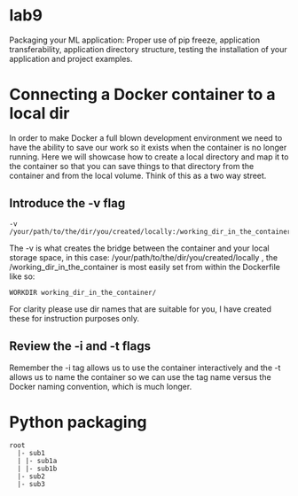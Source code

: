 # lab9

Packaging your ML application:  Proper use of pip freeze, application transferability, application directory structure, testing the installation of your application and project examples.

# Connecting a Docker container to a local dir

In order to make Docker a full blown development environment we need to have the ability to save our work so it exists when the container is no longer running. Here we will showcase how to create a local directory and map it to the container so that you can save things to that directory from the container and from the local volume. Think of this as a two way street. 

## Introduce the -v flag

```
-v /your/path/to/the/dir/you/created/locally:/working_dir_in_the_container
```

The -v is what creates the bridge between the container and your local storage space, in this case: /your/path/to/the/dir/you/created/locally , the /working_dir_in_the_container is most easily set from within the Dockerfile like so:

```
WORKDIR working_dir_in_the_container/
```
For clarity please use dir names that are suitable for you, I have created these for instruction purposes only. 

## Review the -i and -t flags 

Remember the -i tag allows us to use the container interactively and the -t allows us to name the container so we can use the tag name versus the Docker naming convention, which is much longer. 

# Python packaging 
```
root
  |- sub1
  | |- sub1a
  | |- sub1b
  |- sub2
  |- sub3
```


